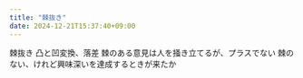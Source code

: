 ```yaml
---
title: "棘抜き"
date: 2024-12-21T15:37:40+09:00
---
```

棘抜き
凸と凹変換、落差
棘のある意見は人を掻き立てるが、プラスでない
棘のない、けれど興味深いを達成するときが来たか
